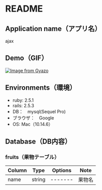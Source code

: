 # README

## Application name（アプリ名）
ajax

## Demo（GIF）
[![Image from Gyazo](https://i.gyazo.com/0a8275421462847cd1b06c7e88430c05.gif)](https://gyazo.com/0a8275421462847cd1b06c7e88430c05)

## Environments（環境）
- ruby: 2.5.1
- rails: 2.5.3
- DB：　mysql(Sequel Pro)
- ブラウザ：　Google
- OS: Mac（10.14.6）

## Database（DB内容）
### fruits（果物テーブル）
|Column|Type|Options|Note|
|------|----|-------|----|
|name|string|-------|果物名|